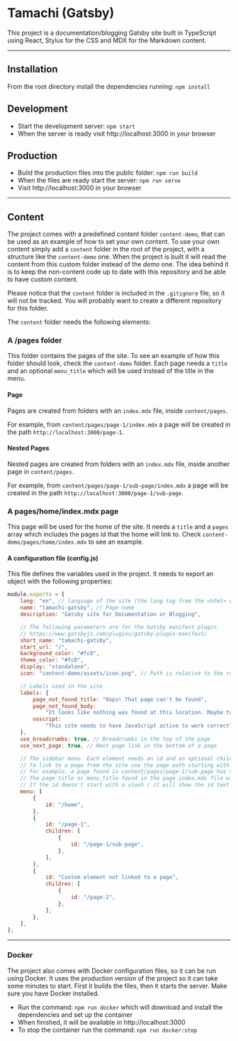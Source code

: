 # Tamachi (Gatsby)

This project is a documentation/blogging Gatsby site built in TypeScript using React, Stylus for the CSS and MDX for the Markdown content.

---

## Installation

From the root directory install the dependencies running: `npm install`

## Development

-   Start the development server: `npm start`
-   When the server is ready visit http://localhost:3000 in your browser

## Production

-   Build the production files into the public folder: `npm run build`
-   When the files are ready start the server: `npm run serve`
-   Visit http://localhost:3000 in your browser

---

## Content

The project comes with a predefined content folder `content-demo`, that can be used as an example of how to set your own content.
To use your own content simply add a `content` folder in the root of the project, with a structure like the `content-demo` one. When the project is built it will read the content from this custom folder instead of the _demo_ one. The idea behind it is to keep the non-content code up to date with this repository and be able to have custom content.

Please notice that the `content` folder is included in the `.gitignore` file, so it will not be tracked. You will probably want to create a different repository for this folder.

The `content` folder needs the following elements:

### A /pages folder

This folder contains the pages of the site. To see an example of how this folder should look, check the `content-demo` folder. Each page needs a `title` and an optional `menu_title` which will be used instead of the title in the menu.

#### Page

Pages are created from folders with an `index.mdx` file, inside `content/pages`.

For example, from `content/pages/page-1/index.mdx` a page will be created in the path `http://localhost:3000/page-1`.

#### Nested Pages

Nested pages are created from folders with an `index.mdx` file, inside another page in `content/pages`.

For example, from `content/pages/page-1/sub-page/index.mdx` a page will be created in the path `http://localhost:3000/page-1/sub-page`.

### A pages/home/index.mdx page

This page will be used for the home of the site. It needs a `title` and a `pages` array which includes the pages id that the home will link to. Check `content-demo/pages/home/index.mdx` to see an example.

#### A configuration file (config.js)

This file defines the variables used in the project. It needs to export an object with the following properties:

```js
module.exports = {
	lang: "en", // language of the site (the lang tag from the <html> element)
	name: "tamachi-gatsby", // Page name
	description: "Gatsby site for Documentation or Blogging",

	// The following parameters are for the Gatsby manifest plugin
	// https://www.gatsbyjs.com/plugins/gatsby-plugin-manifest/
	short_name: "tamachi-gatsby",
	start_url: "/",
	background_color: "#fc0",
	theme_color: "#fc0",
	display: "standalone",
	icon: "content-demo/assets/icon.png", // Path is relative to the root of the site

	// Labels used in the site
	labels: {
		page_not_found_title: "Oops! That page can't be found",
		page_not_found_body:
			"It looks like nothing was found at this location. Maybe try one of the links in the sidebar or a search?",
		noscript:
			"This site needs to have JavaScript active to work correctly.",
	},
	use_breadcrumbs: true, // Breadcrumbs in the top of the page
	use_next_page: true, // Next page link in the bottom of a page

	// The sidebar menu. Each element needs an id and an optional children array.
	// To link to a page from the site use the page path starting with a slash /.
	// For example, a page found in content/pages/page-1/sub-page has the id /page-1/sub-page
	// The page title or menu_title found in the page index.mdx file will be used.
	// If the id doesn't start with a slash / it will show the id text without link.
	menu: [
		{
			id: "/home",
		},
		{
			id: "/page-1",
			children: [
				{
					id: "/page-1/sub-page",
				},
			],
		},
		{
			id: "Custom element not linked to a page",
			children: [
				{
					id: "/page-2",
				},
			],
		},
	],
};
```

---

### Docker

The project also comes with Docker configuration files, so it can be run using Docker. It uses the production version of the project so it can take some minutes to start. First it builds the files, then it starts the server. Make sure you have Docker installed.

-   Run the command: `npm run docker` which will download and install the dependencies and set up the container
-   When finished, it will be available in http://localhost:3000
-   To stop the container run the command: `npm run docker:stop`
